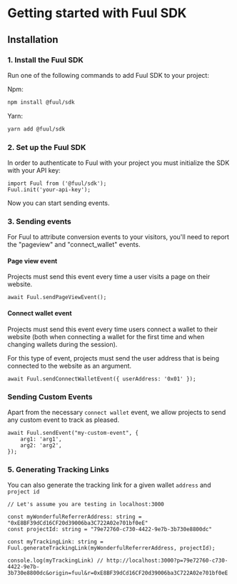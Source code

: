 # Getting started with Fuul SDK

## Installation

### 1. Install the Fuul SDK

Run one of the following commands to add Fuul SDK to your project:

Npm:

```bash
npm install @fuul/sdk
```

Yarn:

```bash
yarn add @fuul/sdk
```

### 2. Set up the Fuul SDK

In order to authenticate to Fuul with your project you must initialize the SDK with your API key:

```tsx
import Fuul from ('@fuul/sdk');
Fuul.init('your-api-key');
```

Now you can start sending events.

### 3. Sending events

For Fuul to attribute conversion events to your visitors, you'll need to report the "pageview" and "connect_wallet" events. 

#### Page view event

Projects must send this event every time a user visits a page on their website.

```tsx
await Fuul.sendPageViewEvent();
```

#### Connect wallet event

Projects must send this event every time users connect a wallet to their website (both when connecting a wallet for the first time and when changing wallets during the session).

For this type of event, projects must send the user address that is being connected to the website as an argument.

```tsx
await Fuul.sendConnectWalletEvent({ userAddress: '0x01' });
```

### Sending Custom Events

Apart from the necessary `connect wallet` event, we allow projects to send any custom event to track as pleased.

```tsx
await Fuul.sendEvent("my-custom-event", {
	arg1: 'arg1',
	arg2: 'arg2',
});
```

### 5. Generating Tracking Links

You can also generate the tracking link for a given wallet `address` and `project id`

```tsx
// Let's assume you are testing in localhost:3000

const myWonderfulReferrerAddress: string = "0xE8BF39dCd16CF20d39006ba3C722A02e701bf0eE"
const projectId: string = "79e72760-c730-4422-9e7b-3b730e8800dc"

const myTrackingLink: string = Fuul.generateTrackingLink(myWonderfulReferrerAddress, projectId);

console.log(myTrackingLink) // http://localhost:3000?p=79e72760-c730-4422-9e7b-3b730e8800dc&origin=fuul&r=0xE8BF39dCd16CF20d39006ba3C722A02e701bf0eE 
```
